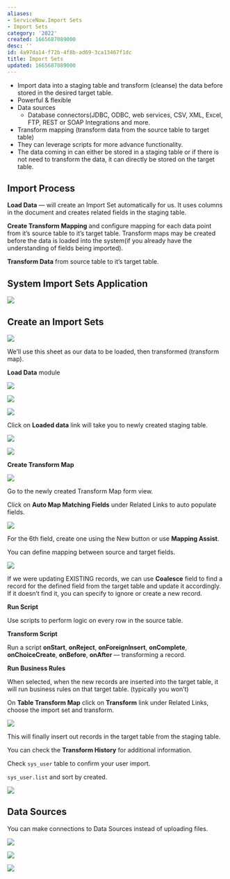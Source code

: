 ```yaml
---
aliases:
- ServiceNow.Import Sets
- Import Sets
category: '2022'
created: 1665687089000
desc: ''
id: 4a97da14-f72b-4f8b-ad69-3ca13467f1dc
title: Import Sets
updated: 1665687089000
---
```

   
   
- Import data into a staging table and transform (cleanse) the data before stored in the desired target table.   
- Powerful & flexible   
- Data sources   
	- Database connectors(JDBC, ODBC, web services, CSV, XML, Excel, FTP, REST or SOAP Integrations and more.   
- Transform mapping (transform data from the source table to target table)   
- They can leverage scripts for more advance functionality.   
- The data coming in can either be stored in a staging table or if there is not need to transform the data, it can directly be stored on the target table.   
   
## Import Process   
   
**Load Data** — will create an Import Set automatically for us. It uses columns in the document and creates related fields in the staging table.   
   
**Create Transform Mapping** and  configure mapping for each data point from it’s source table to it’s target table. Transform maps may be created before the data is loaded into the system(if you already have the understanding of fields being imported).   
   
**Transform Data** from source table to it’s target table.    
   
## System Import Sets Application   
   
![](https://res.cloudinary.com/zubayr/image/upload/v1665687705/wiki/xgytdbblvqnwvngl0t3r.png)   
   
## Create an Import Sets   
   
![](https://res.cloudinary.com/zubayr/image/upload/v1665690958/wiki/ksxzhgmfczcbnum4wluq.png)   
   
We’ll use this sheet as our data to be loaded, then transformed (transform map).   
   
**Load Data** module   
   
![](https://res.cloudinary.com/zubayr/image/upload/v1665691816/wiki/nvfi07amngt8e6vjsvnf.png)   
   
![](https://res.cloudinary.com/zubayr/image/upload/v1665691842/wiki/yp4awpr3cloykk6abxjz.png)   
   
![](https://res.cloudinary.com/zubayr/image/upload/v1665691894/wiki/ekziwsjnvlfcpxwtpl9l.png)   
   
Click on **Loaded data** link will take you to newly created staging table.   
   
![](https://res.cloudinary.com/zubayr/image/upload/v1665692016/wiki/rafpqjbb2pc1ljqlimki.png)   
   
![](https://res.cloudinary.com/zubayr/image/upload/v1665692046/wiki/ifrfikadhbqrc4h6z1c7.png)   
   
**Create Transform Map**   
   
![](https://res.cloudinary.com/zubayr/image/upload/v1665692273/wiki/hccdhb0meygz71yzt8yg.png)   
   
Go to the newly created Transform Map form view.   
   
Click on **Auto Map Matching Fields** under Related Links to auto populate fields.   
   
![](https://res.cloudinary.com/zubayr/image/upload/v1665692395/wiki/td4stup1uwjbzremndxp.png)   
   
For the 6th field, create one using the New button or use **Mapping Assist**.   
   
You can define mapping between source and target fields.   
   
![](https://res.cloudinary.com/zubayr/image/upload/v1665692500/wiki/mxgjacr1uwpkrtoyhjhi.png)   
   
   
If we were updating EXISTING records, we can use **Coalesce** field to find a record for the defined field from the target table and update it accordingly. If it doesn’t find it, you can specify to ignore or create a new record.   
   
**Run Script**   
   
Use scripts to perform logic on every row in the source table.   
   
**Transform Script**   
   
Run a script **onStart**, **onReject**, **onForeignInsert**, **onComplete**, **onChoiceCreate**, **onBefore**, **onAfter** — transforming a record.   
   
**Run Business Rules**   
   
When selected, when the new records are inserted into the target table, it will run business rules on that target table. (typically you won’t)   
   
On **Table Transform Map** click on **Transform** link under Related Links, choose the import set and transform.   
   
![](https://res.cloudinary.com/zubayr/image/upload/v1665693422/wiki/ydneeufywgc08prjryfg.png)   
   
This will finally insert out records in the target table from the staging table.   
   
You can check the **Transform History** for additional information.   
   
Check `sys_user` table to confirm your user import.   
   
`sys_user.list` and sort by created.   
   
![](https://res.cloudinary.com/zubayr/image/upload/v1665693553/wiki/pnpcu6hje29vphz1iv42.png)   
   
## Data Sources   
   
You can make connections to Data Sources instead of uploading files.   
   
![](https://res.cloudinary.com/zubayr/image/upload/v1665693714/wiki/eqaanadxeg1bft9qsp5u.png)   
   
   
![](https://res.cloudinary.com/zubayr/image/upload/v1665693840/wiki/pkjvywmixbrx77y1dd3t.png)   
   
   
![](https://res.cloudinary.com/zubayr/image/upload/v1665693864/wiki/h1xv2xh5ujh1xdumjkyi.png)